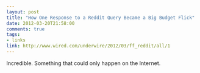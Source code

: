 ```yaml
---
layout: post
title: "How One Response to a Reddit Query Became a Big Budget Flick"
date: 2012-03-20T21:58:00
comments: true
tags:
- links
link: http://www.wired.com/underwire/2012/03/ff_reddit/all/1
---
```

Incredible. Something that could only happen on the Internet.
